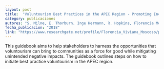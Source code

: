 ```yaml
---
layout: post
title:  "Voluntourism Best Practices in the APEC Region - Promoting Inclusive Community-Based Sustainable Tourism Initiatives"
category: publicaciones
autores: "S. Milne, E. Thorburn, Inge Hermann, R. Hopkins, Florencia Moscoso"
fecha_publicacion: "2018"
link: "https://www.researchgate.net/profile/Florencia_Viviana_Moscoso/publication/326158183_Voluntourism_Best_Practices_in_the_APEC_Region_-_Promoting_Inclusive_Community-Based_Sustainable_Tourism_Initiatives/links/5b3ba503a6fdcc8506eead17/Voluntourism-Best-Practices-in-the-APEC-Region-Promoting-Inclusive-Community-Based-Sustainable-Tourism-Initiatives.pdf"
---
```


This guidebook aims to help stakeholders to harness the opportunities that voluntourism can bring to communities as a force for good while mitigating unintended negative impacts. The guidebook outlines steps on how to initiate best practice voluntourism in the APEC region.
